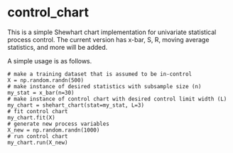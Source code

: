 # control_chart

This is a simple Shewhart chart implementation for univariate statistical process control.
The current version has x-bar, S, R, moving average statistics, and more will be added.

A simple usage is as follows.
```
# make a training dataset that is assumed to be in-control
X = np.random.randn(500)
# make instance of desired statistics with subsample size (n)
my_stat = x_bar(n=30)
# make instance of control chart with desired control limit width (L)
my_chart = shehart_chart(stat=my_stat, L=3)
# fit control chart
my_chart.fit(X)
# generate new process variables
X_new = np.random.randn(1000)
# run control chart
my_chart.run(X_new)
```


